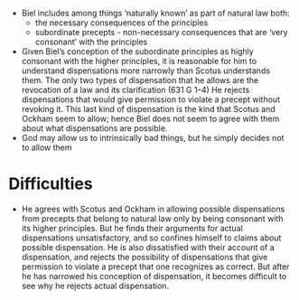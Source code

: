 - Biel includes among things ‘naturally known’ as part of natural law both:
    - the necessary consequences of the principles
    - subordinate precepts - non-necessary consequences that are ‘very consonant’ with the principles
- Given Biel’s conception of the subordinate principles as highly consonant with the higher principles, it is reasonable for him to understand dispensations more narrowly than Scotus understands them. The only two types of dispensation that he allows are the revocation of a law and its clarification (631 G 1–4) He rejects dispensations that would give permission to violate a precept without revoking it. This last kind of dispensation is the kind that Scotus and Ockham seem to allow; hence Biel does not seem to agree with them about what dispensations are possible. 
- God may allow us to intrinsically bad things, but he simply decides not to allow them









# Difficulties

- He agrees with Scotus and Ockham in allowing possible dispensations from precepts that belong to natural law only by being consonant with its higher principles. But he finds their arguments for actual dispensations unsatisfactory, and so confines himself to claims about possible dispensation. He is also dissatisfied with their account of a dispensation, and rejects the possibility of dispensations that give permission to violate a precept that one recognizes as correct. But after he has narrowed his conception of dispensation, it becomes difficult to see why he rejects actual dispensation. 